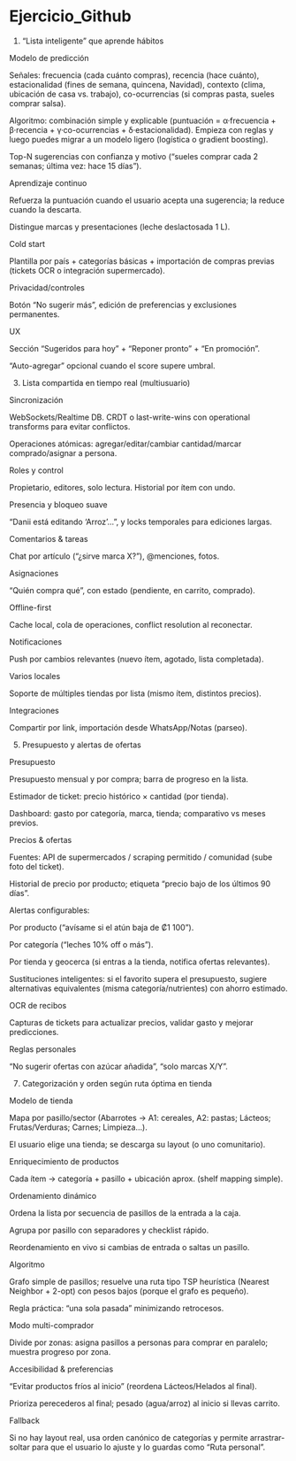 # Ejercicio_Github

1) “Lista inteligente” que aprende hábitos

Modelo de predicción

Señales: frecuencia (cada cuánto compras), recencia (hace cuánto), estacionalidad (fines de semana, quincena, Navidad), contexto (clima, ubicación de casa vs. trabajo), co-ocurrencias (si compras pasta, sueles comprar salsa).

Algoritmo: combinación simple y explicable (puntuación = α·frecuencia + β·recencia + γ·co-ocurrencias + δ·estacionalidad). Empieza con reglas y luego puedes migrar a un modelo ligero (logística o gradient boosting).

Top-N sugerencias con confianza y motivo (“sueles comprar cada 2 semanas; última vez: hace 15 días”).

Aprendizaje continuo

Refuerza la puntuación cuando el usuario acepta una sugerencia; la reduce cuando la descarta.

Distingue marcas y presentaciones (leche deslactosada 1 L).

Cold start

Plantilla por país + categorías básicas + importación de compras previas (tickets OCR o integración supermercado).

Privacidad/controles

Botón “No sugerir más”, edición de preferencias y exclusiones permanentes.

UX

Sección “Sugeridos para hoy” + “Reponer pronto” + “En promoción”.

“Auto-agregar” opcional cuando el score supere umbral.

3) Lista compartida en tiempo real (multiusuario)

Sincronización

WebSockets/Realtime DB. CRDT o last-write-wins con operational transforms para evitar conflictos.

Operaciones atómicas: agregar/editar/cambiar cantidad/marcar comprado/asignar a persona.

Roles y control

Propietario, editores, solo lectura. Historial por ítem con undo.

Presencia y bloqueo suave

“Danii está editando ‘Arroz’…”, y locks temporales para ediciones largas.

Comentarios & tareas

Chat por artículo (“¿sirve marca X?”), @menciones, fotos.

Asignaciones

“Quién compra qué”, con estado (pendiente, en carrito, comprado).

Offline-first

Cache local, cola de operaciones, conflict resolution al reconectar.

Notificaciones

Push por cambios relevantes (nuevo ítem, agotado, lista completada).

Varios locales

Soporte de múltiples tiendas por lista (mismo ítem, distintos precios).

Integraciones

Compartir por link, importación desde WhatsApp/Notas (parseo).

5) Presupuesto y alertas de ofertas

Presupuesto

Presupuesto mensual y por compra; barra de progreso en la lista.

Estimador de ticket: precio histórico × cantidad (por tienda).

Dashboard: gasto por categoría, marca, tienda; comparativo vs meses previos.

Precios & ofertas

Fuentes: API de supermercados / scraping permitido / comunidad (sube foto del ticket).

Historial de precio por producto; etiqueta “precio bajo de los últimos 90 días”.

Alertas configurables:

Por producto (“avísame si el atún baja de ₡1 100”).

Por categoría (“leches 10% off o más”).

Por tienda y geocerca (si entras a la tienda, notifica ofertas relevantes).

Sustituciones inteligentes: si el favorito supera el presupuesto, sugiere alternativas equivalentes (misma categoría/nutrientes) con ahorro estimado.

OCR de recibos

Capturas de tickets para actualizar precios, validar gasto y mejorar predicciones.

Reglas personales

“No sugerir ofertas con azúcar añadida”, “solo marcas X/Y”.

7) Categorización y orden según ruta óptima en tienda

Modelo de tienda

Mapa por pasillo/sector (Abarrotes → A1: cereales, A2: pastas; Lácteos; Frutas/Verduras; Carnes; Limpieza…).

El usuario elige una tienda; se descarga su layout (o uno comunitario).

Enriquecimiento de productos

Cada ítem → categoría + pasillo + ubicación aprox. (shelf mapping simple).

Ordenamiento dinámico

Ordena la lista por secuencia de pasillos de la entrada a la caja.

Agrupa por pasillo con separadores y checklist rápido.

Reordenamiento en vivo si cambias de entrada o saltas un pasillo.

Algoritmo

Grafo simple de pasillos; resuelve una ruta tipo TSP heurística (Nearest Neighbor + 2-opt) con pesos bajos (porque el grafo es pequeño).

Regla práctica: “una sola pasada” minimizando retrocesos.

Modo multi-comprador

Divide por zonas: asigna pasillos a personas para comprar en paralelo; muestra progreso por zona.

Accesibilidad & preferencias

“Evitar productos fríos al inicio” (reordena Lácteos/Helados al final).

Prioriza perecederos al final; pesado (agua/arroz) al inicio si llevas carrito.

Fallback

Si no hay layout real, usa orden canónico de categorías y permite arrastrar-soltar para que el usuario lo ajuste y lo guardas como “Ruta personal”.
